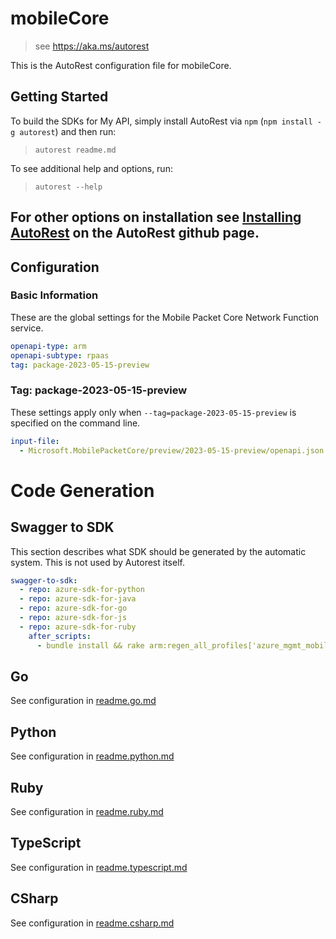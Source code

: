 # mobileCore

> see https://aka.ms/autorest

This is the AutoRest configuration file for mobileCore.

## Getting Started

To build the SDKs for My API, simply install AutoRest via `npm` (`npm install -g autorest`) and then run:

> `autorest readme.md`

To see additional help and options, run:

> `autorest --help`

For other options on installation see [Installing AutoRest](https://aka.ms/autorest/install) on the AutoRest github page.
---


## Configuration

### Basic Information

These are the global settings for the Mobile Packet Core Network Function service.

```yaml
openapi-type: arm
openapi-subtype: rpaas
tag: package-2023-05-15-preview
```

### Tag: package-2023-05-15-preview

These settings apply only when `--tag=package-2023-05-15-preview` is specified on the command line.

```yaml $(tag) == 'package-2023-05-15-preview'
input-file:
  - Microsoft.MobilePacketCore/preview/2023-05-15-preview/openapi.json 
```


# Code Generation

## Swagger to SDK

This section describes what SDK should be generated by the automatic system.
This is not used by Autorest itself.

```yaml $(swagger-to-sdk)
swagger-to-sdk:
  - repo: azure-sdk-for-python
  - repo: azure-sdk-for-java
  - repo: azure-sdk-for-go
  - repo: azure-sdk-for-js
  - repo: azure-sdk-for-ruby
    after_scripts:
      - bundle install && rake arm:regen_all_profiles['azure_mgmt_mobileCore']
```

## Go

See configuration in [readme.go.md](./readme.go.md)

## Python

See configuration in [readme.python.md](./readme.python.md)

## Ruby

See configuration in [readme.ruby.md](./readme.ruby.md)

## TypeScript

See configuration in [readme.typescript.md](./readme.typescript.md)

## CSharp

See configuration in [readme.csharp.md](./readme.csharp.md)
